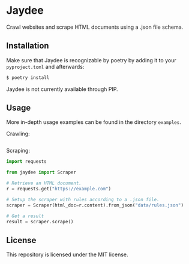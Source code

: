 # Jaydee

Crawl websites and scrape HTML documents using a .json file schema.

## Installation

Make sure that Jaydee is recognizable by poetry by adding it to your `pyproject.toml` and afterwards:

```bash
$ poetry install
```

Jaydee is not currently available through PIP.

## Usage

More in-depth usage examples can be found in the directory `examples`.

Crawling:
```python
```

Scraping:
```python
import requests

from jaydee import Scraper

# Retrieve an HTML document.
r = requests.get("https://example.com")

# Setup the scraper with rules according to a .json file.
scraper = Scraper(html_doc=r.content).from_json("data/rules.json")

# Get a result
result = scraper.scrape()
```

## License

This repository is licensed under the MIT license.
